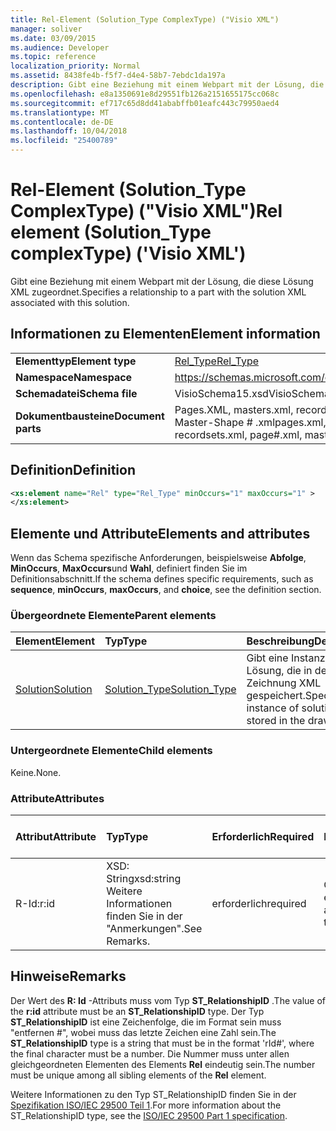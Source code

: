 ```yaml
---
title: Rel-Element (Solution_Type ComplexType) ("Visio XML")
manager: soliver
ms.date: 03/09/2015
ms.audience: Developer
ms.topic: reference
localization_priority: Normal
ms.assetid: 8438fe4b-f5f7-d4e4-58b7-7ebdc1da197a
description: Gibt eine Beziehung mit einem Webpart mit der Lösung, die diese Lösung XML zugeordnet.
ms.openlocfilehash: e8a1350691e8d29551fb126a2151655175cc068c
ms.sourcegitcommit: ef717c65d8dd41ababffb01eafc443c79950aed4
ms.translationtype: MT
ms.contentlocale: de-DE
ms.lasthandoff: 10/04/2018
ms.locfileid: "25400789"
---
```

# <a name="rel-element-solutiontype-complextype-visio-xml"></a><span data-ttu-id="c28e3-103">Rel-Element (Solution_Type ComplexType) ("Visio XML")</span><span class="sxs-lookup"><span data-stu-id="c28e3-103">Rel element (Solution_Type complexType) ('Visio XML')</span></span>

<span data-ttu-id="c28e3-104">Gibt eine Beziehung mit einem Webpart mit der Lösung, die diese Lösung XML zugeordnet.</span><span class="sxs-lookup"><span data-stu-id="c28e3-104">Specifies a relationship to a part with the solution XML associated with this solution.</span></span>
  
## <a name="element-information"></a><span data-ttu-id="c28e3-105">Informationen zu Elementen</span><span class="sxs-lookup"><span data-stu-id="c28e3-105">Element information</span></span>

|||
|:-----|:-----|
|<span data-ttu-id="c28e3-106">**Elementtyp**</span><span class="sxs-lookup"><span data-stu-id="c28e3-106">**Element type**</span></span> <br/> |[<span data-ttu-id="c28e3-107">Rel_Type</span><span class="sxs-lookup"><span data-stu-id="c28e3-107">Rel_Type</span></span>](rel_type-complextypevisio-xml.md) <br/> |
|<span data-ttu-id="c28e3-108">**Namespace**</span><span class="sxs-lookup"><span data-stu-id="c28e3-108">**Namespace**</span></span> <br/> |https://schemas.microsoft.com/office/visio/2012/main  <br/> |
|<span data-ttu-id="c28e3-109">**Schemadatei**</span><span class="sxs-lookup"><span data-stu-id="c28e3-109">**Schema file**</span></span> <br/> |<span data-ttu-id="c28e3-110">VisioSchema15.xsd</span><span class="sxs-lookup"><span data-stu-id="c28e3-110">VisioSchema15.xsd</span></span>  <br/> |
|<span data-ttu-id="c28e3-111">**Dokumentbausteine**</span><span class="sxs-lookup"><span data-stu-id="c28e3-111">**Document parts**</span></span> <br/> |<span data-ttu-id="c28e3-112">Pages.XML, masters.xml, recordsets.xml, Seite # .xml, Master-Shape # .xml</span><span class="sxs-lookup"><span data-stu-id="c28e3-112">pages.xml, masters.xml, recordsets.xml, page#.xml, master#.xml</span></span>  <br/> |
   
## <a name="definition"></a><span data-ttu-id="c28e3-113">Definition</span><span class="sxs-lookup"><span data-stu-id="c28e3-113">Definition</span></span>

```XML
<xs:element name="Rel" type="Rel_Type" minOccurs="1" maxOccurs="1" >
</xs:element>
```

## <a name="elements-and-attributes"></a><span data-ttu-id="c28e3-114">Elemente und Attribute</span><span class="sxs-lookup"><span data-stu-id="c28e3-114">Elements and attributes</span></span>

<span data-ttu-id="c28e3-115">Wenn das Schema spezifische Anforderungen, beispielsweise **Abfolge**, **MinOccurs**, **MaxOccurs**und **Wahl**, definiert finden Sie im Definitionsabschnitt.</span><span class="sxs-lookup"><span data-stu-id="c28e3-115">If the schema defines specific requirements, such as **sequence**, **minOccurs**, **maxOccurs**, and **choice**, see the definition section.</span></span> 
  
### <a name="parent-elements"></a><span data-ttu-id="c28e3-116">Übergeordnete Elemente</span><span class="sxs-lookup"><span data-stu-id="c28e3-116">Parent elements</span></span>

|<span data-ttu-id="c28e3-117">**Element**</span><span class="sxs-lookup"><span data-stu-id="c28e3-117">**Element**</span></span>|<span data-ttu-id="c28e3-118">**Typ**</span><span class="sxs-lookup"><span data-stu-id="c28e3-118">**Type**</span></span>|<span data-ttu-id="c28e3-119">**Beschreibung**</span><span class="sxs-lookup"><span data-stu-id="c28e3-119">**Description**</span></span>|
|:-----|:-----|:-----|
|[<span data-ttu-id="c28e3-120">Solution</span><span class="sxs-lookup"><span data-stu-id="c28e3-120">Solution</span></span>](solution-element-solutions_type-complextypevisio-xml.md) <br/> |[<span data-ttu-id="c28e3-121">Solution_Type</span><span class="sxs-lookup"><span data-stu-id="c28e3-121">Solution_Type</span></span>](solution_type-complextypevisio-xml.md) <br/> |<span data-ttu-id="c28e3-122">Gibt eine Instanz der Lösung, die in der Zeichnung XML gespeichert.</span><span class="sxs-lookup"><span data-stu-id="c28e3-122">Specifies one instance of solution XML stored in the drawing.</span></span>  <br/> |
   
### <a name="child-elements"></a><span data-ttu-id="c28e3-123">Untergeordnete Elemente</span><span class="sxs-lookup"><span data-stu-id="c28e3-123">Child elements</span></span>

<span data-ttu-id="c28e3-124">Keine.</span><span class="sxs-lookup"><span data-stu-id="c28e3-124">None.</span></span>
  
### <a name="attributes"></a><span data-ttu-id="c28e3-125">Attribute</span><span class="sxs-lookup"><span data-stu-id="c28e3-125">Attributes</span></span>

|<span data-ttu-id="c28e3-126">**Attribut**</span><span class="sxs-lookup"><span data-stu-id="c28e3-126">**Attribute**</span></span>|<span data-ttu-id="c28e3-127">**Typ**</span><span class="sxs-lookup"><span data-stu-id="c28e3-127">**Type**</span></span>|<span data-ttu-id="c28e3-128">**Erforderlich**</span><span class="sxs-lookup"><span data-stu-id="c28e3-128">**Required**</span></span>|<span data-ttu-id="c28e3-129">**Beschreibung**</span><span class="sxs-lookup"><span data-stu-id="c28e3-129">**Description**</span></span>|<span data-ttu-id="c28e3-130">**Mögliche Werte**</span><span class="sxs-lookup"><span data-stu-id="c28e3-130">**Possible values**</span></span>|
|:-----|:-----|:-----|:-----|:-----|
|<span data-ttu-id="c28e3-131">R-Id:</span><span class="sxs-lookup"><span data-stu-id="c28e3-131">r:id</span></span>  <br/> |<span data-ttu-id="c28e3-132">XSD: String</span><span class="sxs-lookup"><span data-stu-id="c28e3-132">xsd:string</span></span>  <br/> <span data-ttu-id="c28e3-133">Weitere Informationen finden Sie in der "Anmerkungen".</span><span class="sxs-lookup"><span data-stu-id="c28e3-133">See Remarks.</span></span>  <br/> |<span data-ttu-id="c28e3-134">erforderlich</span><span class="sxs-lookup"><span data-stu-id="c28e3-134">required</span></span>  <br/> |<span data-ttu-id="c28e3-135">Gibt eine Beziehung mit einem Webpart an.</span><span class="sxs-lookup"><span data-stu-id="c28e3-135">Specifies a relationship to a part.</span></span>  <br/> |<span data-ttu-id="c28e3-136">"befassen #"</span><span class="sxs-lookup"><span data-stu-id="c28e3-136">"rId#"</span></span>  <br/> <span data-ttu-id="c28e3-137">Weitere Informationen finden Sie in der "Anmerkungen".</span><span class="sxs-lookup"><span data-stu-id="c28e3-137">See Remarks.</span></span>  <br/> |
   
## <a name="remarks"></a><span data-ttu-id="c28e3-138">Hinweise</span><span class="sxs-lookup"><span data-stu-id="c28e3-138">Remarks</span></span>

<span data-ttu-id="c28e3-139">Der Wert des **R: Id** -Attributs muss vom Typ **ST_RelationshipID** .</span><span class="sxs-lookup"><span data-stu-id="c28e3-139">The value of the **r:id** attribute must be an **ST_RelationshipID** type.</span></span> <span data-ttu-id="c28e3-140">Der Typ **ST_RelationshipID** ist eine Zeichenfolge, die im Format sein muss "entfernen #", wobei muss das letzte Zeichen eine Zahl sein.</span><span class="sxs-lookup"><span data-stu-id="c28e3-140">The **ST_RelationshipID** type is a string that must be in the format 'rId#', where the final character must be a number.</span></span> <span data-ttu-id="c28e3-141">Die Nummer muss unter allen gleichgeordneten Elementen des Elements **Rel** eindeutig sein.</span><span class="sxs-lookup"><span data-stu-id="c28e3-141">The number must be unique among all sibling elements of the **Rel** element.</span></span> 
  
<span data-ttu-id="c28e3-142">Weitere Informationen zu den Typ ST_RelationshipID finden Sie in der [Spezifikation ISO/IEC 29500 Teil 1](https://www.iso.org/iso/home/store/catalogue_tc/catalogue_detail.md?csnumber=61750).</span><span class="sxs-lookup"><span data-stu-id="c28e3-142">For more information about the ST_RelationshipID type, see the [ISO/IEC 29500 Part 1 specification](https://www.iso.org/iso/home/store/catalogue_tc/catalogue_detail.md?csnumber=61750).</span></span>
  

